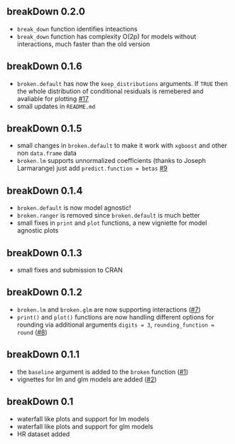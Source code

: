 breakDown 0.2.0
----------------------------------------------------------------
* `break_down` function identifies inteactions 
* `break_down` function has complexity O(2p) for models without interactions, much faster than the old version

breakDown 0.1.6
----------------------------------------------------------------
* `broken.default` has now the `keep_distributions` arguments. If `TRUE` then the whole distribution of conditional residuals is remebered and avaliable for plotting   [#17](https://github.com/pbiecek/breakDown/issues/17)
* small updates in `README.md`

breakDown 0.1.5
----------------------------------------------------------------
* small changes in `broken.default` to make it work with `xgboost` and other non `data.frame` data
* `broken.lm` supports unnormalized coefficients (thanks to Joseph Larmarange) just add `predict.function = betas`  [#9](https://github.com/pbiecek/breakDown/issues/9)

breakDown 0.1.4
----------------------------------------------------------------
* `broken.default` is now model agnostic!
* `broken.ranger` is removed since `broken.default` is much better
* small fixes in `print` and `plot` functions, a new vigniette for model agnostic plots

breakDown 0.1.3
----------------------------------------------------------------
* small fixes and submission to CRAN

breakDown 0.1.2
----------------------------------------------------------------
* `broken.lm` and `broken.glm` are now supporting interactions  ([#7](https://github.com/pbiecek/breakDown/issues/7))
* `print()` and `plot()` functions are now handling different options for rounding via additional arguments `digits = 3`, `rounding_function = round` ([#8](https://github.com/pbiecek/breakDown/issues/8))

breakDown 0.1.1
----------------------------------------------------------------
* the `baseline` argument is added to the `broken` function  ([#1](https://github.com/pbiecek/breakDown/issues/1))
* vignettes for lm and glm models are added ([#2](https://github.com/pbiecek/breakDown/issues/2))

breakDown 0.1
----------------------------------------------------------------
* waterfall like plots and support for lm models
* waterfall like plots and support for glm models
* HR dataset added
